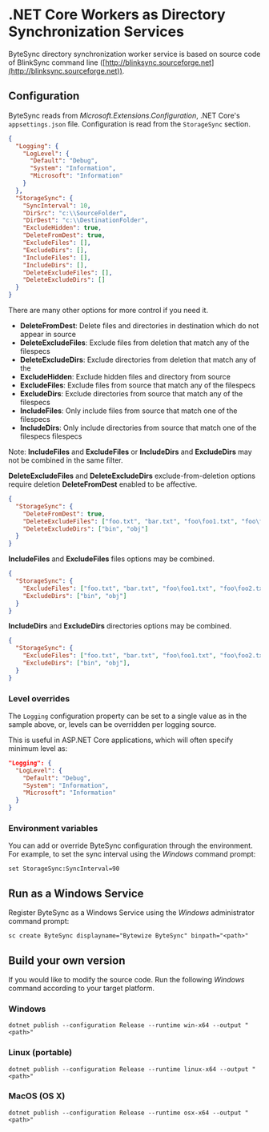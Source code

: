 <!--
.net core, windowsservices
-->

# .NET Core Workers as Directory Synchronization Services
 ByteSync directory synchronization worker service is based on source code of BlinkSync command line ([http://blinksync.sourceforge.net](http://blinksync.sourceforge.net)).

## Configuration
 ByteSync reads from _Microsoft.Extensions.Configuration_, .NET Core's `appsettings.json` file. Configuration is read from the `StorageSync` section.

```json
{
  "Logging": {
    "LogLevel": {
      "Default": "Debug",
      "System": "Information",
      "Microsoft": "Information"
    }
  },
  "StorageSync": {
    "SyncInterval": 10,
    "DirSrc": "c:\\SourceFolder",
    "DirDest": "c:\\DestinationFolder",
    "ExcludeHidden": true,
    "DeleteFromDest": true,
    "ExcludeFiles": [],
    "ExcludeDirs": [],
    "IncludeFiles": [],
    "IncludeDirs": [],
    "DeleteExcludeFiles": [],
    "DeleteExcludeDirs": []
  }
}
```

 There are many other options for more control if you need it.

- **DeleteFromDest**: Delete files and directories in destination which do not appear in source
- **DeleteExcludeFiles**: Exclude files from deletion that match any of the filespecs
- **DeleteExcludeDirs**: Exclude directories from deletion that match any of the 
- **ExcludeHidden**: Exclude hidden files and directory from source
- **ExcludeFiles**: Exclude files from source that match any of the filespecs
- **ExcludeDirs**: Exclude directories from source that match any of the filespecs
- **IncludeFiles**: Only include files from source that match one of the filespecs
- **IncludeDirs**: Only include directories from source that match one of the filespecs
filespecs

Note: **IncludeFiles** and **ExcludeFiles** or **IncludeDirs** and **ExcludeDirs** may not be combined in the same filter. 

**DeleteExcludeFiles** and **DeleteExcludeDirs** exclude-from-deletion options require deletion **DeleteFromDest** enabled to be affective.
```json
{
  "StorageSync": {
    "DeleteFromDest": true,
    "DeleteExcludeFiles": ["foo.txt", "bar.txt", "foo\foo1.txt", "foo\foo2.txt"],
    "DeleteExcludeDirs": ["bin", "obj"]
  }
}
```

**IncludeFiles** and **ExcludeFiles** files options may be combined.
```json
{
  "StorageSync": {
    "ExcludeFiles": ["foo.txt", "bar.txt", "foo\foo1.txt", "foo\foo2.txt"],
    "ExcludeDirs": ["bin", "obj"]
  }
}
```

**IncludeDirs** and **ExcludeDirs** directories options may be combined.
```json
{
  "StorageSync": {
    "ExcludeFiles": ["foo.txt", "bar.txt", "foo\foo1.txt", "foo\foo2.txt"],
    "ExcludeDirs": ["bin", "obj"],
  }
}
```


### Level overrides

The `Logging` configuration property can be set to a single value as in the sample above, or, levels can be overridden per logging source.

This is useful in ASP.NET Core applications, which will often specify minimum level as:

```json
"Logging": {
  "LogLevel": {
    "Default": "Debug",
    "System": "Information",
    "Microsoft": "Information"
  }
}
```

### Environment variables

You can add or override ByteSync configuration through the environment.  For example, to set the sync interval using the _Windows_ command prompt:

```
set StorageSync:SyncInterval=90
```

## Run as a Windows Service
Register ByteSync as a Windows Service using the _Windows_ administrator command prompt:

```
sc create ByteSync displayname="Bytewize ByteSync" binpath="<path>"
```
## Build your own version

If you would like to modify the source code. Run the following _Windows_ command according to your target platform.

### Windows
```
dotnet publish --configuration Release --runtime win-x64 --output "<path>"
```

### Linux (portable)
```
dotnet publish --configuration Release --runtime linux-x64 --output "<path>"
```

### MacOS (OS X)
```
dotnet publish --configuration Release --runtime osx-x64 --output "<path>"
```
